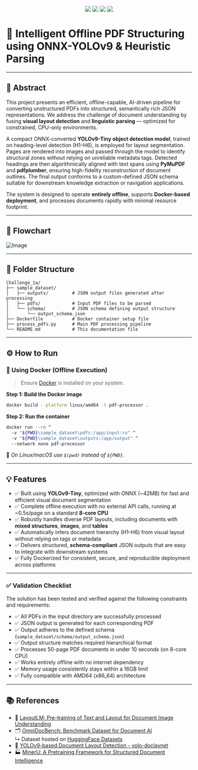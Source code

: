 <p align="center">
  <img src="https://img.shields.io/badge/Model%20Size-20MB-blueviolet?style=for-the-badge"/>
  <img src="https://img.shields.io/badge/Runtime-Offline%20%7C%20CPU--Only-success?style=for-the-badge"/>
  <img src="https://img.shields.io/badge/Execution%20Time-~06s%2F-yellow?style=for-the-badge"/>
 <img src="https://img.shields.io/badge/Tech%20Stack-Python%20%7C%20ONNX%20%7C%20YOLOv9--Tiny-ff69b4?style=for-the-badge"/>

</p>

# 🧠 Intelligent Offline PDF Structuring using ONNX-YOLOv9 & Heuristic Parsing

---

## 📌 Abstract

This project presents an efficient, offline-capable, AI-driven pipeline for converting unstructured PDFs into structured, semantically rich JSON representations. We address the challenge of document understanding by fusing **visual layout detection** and **linguistic parsing** — optimized for constrained, CPU-only environments.

A compact ONNX-converted **YOLOv9-Tiny object detection model**, trained on heading-level detection (H1–H6), is employed for layout segmentation. Pages are rendered into images and passed through the model to identify structural zones without relying on unreliable metadata tags. Detected headings are then algorithmically aligned with text spans using **PyMuPDF** and **pdfplumber**, ensuring high-fidelity reconstruction of document outlines. The final output conforms to a custom-defined JSON schema suitable for downstream knowledge extraction or navigation applications.

The system is designed to operate **entirely offline**, supports **Docker-based deployment**, and processes documents rapidly with minimal resource footprint.

---

## 🔁 Flowchart  
![Image](https://github.com/user-attachments/assets/906885a1-4a84-4798-8f40-94e71b52cbf3)

---

## 📁 Folder Structure

```
Challenge_1a/
├── sample_dataset/
│   ├── outputs/         # JSON output files generated after processing
│   ├── pdfs/            # Input PDF files to be parsed
│   └── schema/          # JSON schema defining output structure
│       └── output_schema.json
├── Dockerfile           # Docker container setup file
├── process_pdfs.py      # Main PDF processing pipeline
└── README.md            # This documentation file
```

---

## ⚙️ How to Run

### 🐳 Using Docker (Offline Execution)

> Ensure [Docker](https://docs.docker.com/get-docker/) is installed on your system.

**Step 1: Build the Docker image**
```bash
docker build --platform linux/amd64 -t pdf-processor .
```

**Step 2: Run the container**
```bash
docker run --rm ^
  -v "${PWD}\sample_dataset\pdfs:/app/input:ro" ^
  -v "${PWD}\sample_dataset\outputs:/app/output" ^
  --network none pdf-processor
```

📌 *On Linux/macOS use `$(pwd)` instead of `${PWD}`.*

---

## 💡 Features

- ✅ Built using **YOLOv9-Tiny**, optimized with ONNX (~42MB) for fast and efficient visual document segmentation  
- ✅ Complete offline execution with no external API calls, running at ~0.5s/page on a standard **8-core CPU**  
- ✅ Robustly handles diverse PDF layouts, including documents with **mixed structures**, **images**, and **tables**  
- ✅ Automatically infers document hierarchy (H1–H6) from visual layout without relying on tags or metadata  
- ✅ Delivers structured, **schema-compliant** JSON outputs that are easy to integrate with downstream systems  
- ✅ Fully Dockerized for consistent, secure, and reproducible deployment across platforms  

---

### ✅ Validation Checklist

The solution has been tested and verified against the following constraints and requirements:

- ✅ All PDFs in the input directory are successfully processed  
- ✅ JSON output is generated for each corresponding PDF  
- ✅ Output adheres to the defined schema (`sample_dataset/schema/output_schema.json`)  
- ✅ Output structure matches required hierarchical format  
- ✅ Processes 50-page PDF documents in under 10 seconds (on 8-core CPU)  
- ✅ Works entirely offline with no internet dependency  
- ✅ Memory usage consistently stays within a 16GB limit  
- ✅ Fully compatible with AMD64 (x86_64) architecture

      
---

## 📚 References

- 📄 [LayoutLM: Pre-training of Text and Layout for Document Image Understanding](https://arxiv.org/pdf/1809.01477)
- 🗂️ [OmniDocBench: Benchmark Dataset for Document AI](https://github.com/opendatalab/OmniDocBench)  
  ↳ Dataset hosted on [HuggingFace Datasets](https://huggingface.co/datasets/opendatalab/OmniDocBench)
- 🧠 [YOLOv9-based Document Layout Detection - yolo-doclaynet](https://github.com/ppaanngggg/yolo-doclaynet)
- 🏭 [MinerU: A Pretraining Framework for Structured Document Intelligence](https://github.com/ope)
